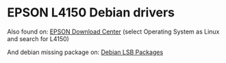 # EPSON L4150 Debian drivers

Also found on:
[EPSON Download Center](http://download.ebz.epson.net/dsc/search/01/search/?OSC=LX) (select Operating System as Linux and search for L4150)

And debian missing package on:
[Debian LSB Packages](http://ftp.debian.org/debian/pool/main/l/lsb/lsb-compat_9.20161125_amd64.deb)
